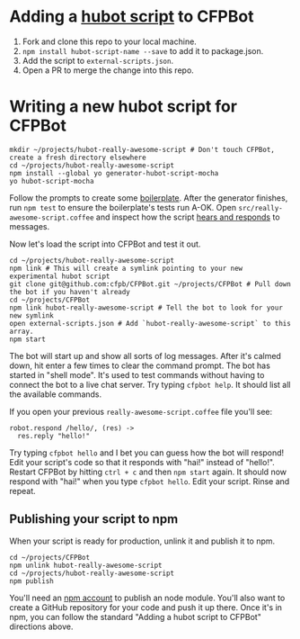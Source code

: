 # Adding a [hubot script](https://www.npmjs.com/browse/keyword/hubot-scripts) to CFPBot

1. Fork and clone this repo to your local machine.
1. `npm install hubot-script-name --save` to add it to package.json.
1. Add the script to `external-scripts.json`.
1. Open a PR to merge the change into this repo.

# Writing a new hubot script for CFPBot

```
mkdir ~/projects/hubot-really-awesome-script # Don't touch CFPBot, create a fresh directory elsewhere
cd ~/projects/hubot-really-awesome-script
npm install --global yo generator-hubot-script-mocha
yo hubot-script-mocha
```

Follow the prompts to create some [boilerplate](https://github.com/catops/generator-hubot-script-mocha).
After the generator finishes, run `npm test` to ensure the boilerplate's tests run A-OK.
Open `src/really-awesome-script.coffee` and inspect how the script [hears and responds](https://hubot.github.com/docs/scripting/#hearing-and-responding) to messages.

Now let's load the script into CFPBot and test it out.

```
cd ~/projects/hubot-really-awesome-script
npm link # This will create a symlink pointing to your new experimental hubot script
git clone git@github.com:cfpb/CFPBot.git ~/projects/CFPBot # Pull down the bot if you haven't already
cd ~/projects/CFPBot
npm link hubot-really-awesome-script # Tell the bot to look for your new symlink
open external-scripts.json # Add `hubot-really-awesome-script` to this array.
npm start
```

The bot will start up and show all sorts of log messages.
After it's calmed down, hit enter a few times to clear the command prompt.
The bot has started in "shell mode".
It's used to test commands without having to connect the bot to a live chat server.
Try typing `cfpbot help`. It should list all the available commands.

If you open your previous `really-awesome-script.coffee` file you'll see:

```
robot.respond /hello/, (res) ->
  res.reply "hello!"
```

Try typing `cfpbot hello` and I bet you can guess how the bot will respond!
Edit your script's code so that it responds with "hai!" instead of "hello!".
Restart CFPBot by hitting `ctrl + c` and then `npm start` again.
It should now respond with "hai!" when you type `cfpbot hello`.
Edit your script. Rinse and repeat.

## Publishing your script to npm

When your script is ready for production, unlink it and publish it to npm.

```
cd ~/projects/CFPBot
npm unlink hubot-really-awesome-script
cd ~/projects/hubot-really-awesome-script
npm publish
```

You'll need an [npm account](https://www.npmjs.com/) to publish an node module.
You'll also want to create a GitHub repository for your code and push it up there.
Once it's in npm, you can follow the standard "Adding a hubot script to CFPBot" directions above.
